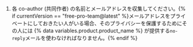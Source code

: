 1. 各 co-author (共同作者) の名前とメールアドレスを収集してください。{% if currentVersion == "free-pro-team@latest" %}メールアドレスをプライベートにしておきたい人がいる場合、そのプライバシーを保護するためにその人には {% data variables.product.product_name %} が提供する`no-reply`メールを使わなければなりません。{% endif %}
